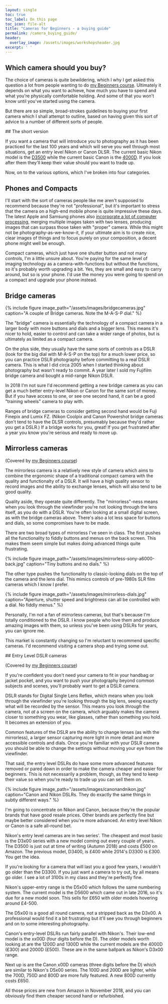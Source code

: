 ```yaml
---
layout: single
toc: true
toc_label: On this page
toc_icon: file-alt
title: "Cameras for Beginners - a buying guide"
permalink: /camera_buying_guide/
header:
  overlay_image: /assets/images/workshopsheader.jpg
excerpt: ' '
---
```



## Which camera should you buy?

The choice of cameras is quite bewildering, which I why I get asked this question a lot from people wanting to do [my Beginners course](http://photo-school.co.uk/beginners-photography/). Ultimately it depends on what you want to achieve, how much you have to spend and what you're physically comfortable holding. And some of that you won't know until you've started using the camera. 

But there are so simple, broad-strokes guidelines to buying your first camera which I shall attempt to outline, based on having given this sort of advice to a number of different sorts of people.

## The short version

If you want a camera that will introduce you to photography as it has been practiced for the last 100 years and which will serve you well through most situations, get an entry level Nikon or Canon DLSR. The current basic Nikon model is the [D3500](https://amzn.to/2ONYu1n) while the current basic Canon is the [4000D](https://amzn.to/2DtYvp0). If you look after them they'll keep their value should you want to trade up. 

Now, on to the various options, which I've broken into four categories. 

## Phones and Compacts

I'll start with the sort of cameras people like me aren't supposed to recommend because they're not "professional", but it's important to stress that the camera on a high-end mobile phone is quite impressive these days. The latest Apple and Samsung phones also [incorporate a lot of computer processing](https://blog.halide.cam/iphone-xs-why-its-a-whole-new-camera-ddf9780d714c), merging multiple images taken with two lenses, producing images that can surpass those taken with "proper" camera. While this might not be photography-as-we-know-it, if your ultimate aim is to create nice, clear images of things and to focus purely on your composition, a decent phone might well be enough.  

Compact cameras, which just have one shutter button and not many controls, I'm a little unsure about. You're paying for the same level of imaging technology as a camera-with-functions but without the functions, so it's probably worth upgrading a bit. Yes, they are small and easy to carry around, but so is your phone. I'd use the money you were going to spend on a compact and upgrade your phone instead. 

## Bridge cameras

{% include figure image_path="/assets/images/bridgecameras.jpg" caption="A couple of Bridge cameras. Note the M-A-S-P dial." %}

The "bridge" camera is essentially the technology of a compact camera in a larger body with more buttons and dials and a bigger lens. This means it's nicer to hold, easier to control and can take a wider range of photos, but is ultimately as limited as a compact camera. 

On the plus side, they usually have the same sorts of controls as a DSLR (look for the big dial with M-A-S-P on the top) for a much lower price, so you can practice DSLR photography before committing to a real DSLR camera. This is what I did circa 2005 when I started thinking about photography but wasn't ready to commit. A year later I sold my Fujifilm bridge camera and bought a mid-range Nikon DSLR. 

In 2018 I'm not sure I'd recommend getting a new bridge camera as you can get a much better entry-level Nikon or Canon for the same sort of money. But if you have access to one, or see one second hand, it can be a good "training wheels" camera to play with. 

Ranges of bridge cameras to consider getting second hand would be Fuji Finepix and Lumix FZ. (Nikon Coolpix and Canon Powershot bridge cameras don't tend to have the DLSR controls, presumably because they'd rather you get a DSLR.) If a bridge works for you, great! If you get frustrated after a year you know you're serious and ready to move up. 


## Mirrorless cameras

(Covered by [my Beginners course](http://photo-school.co.uk/beginners-photography/))

The mirrorless camera is a relatively new style of camera which aims to combine the ergonomic shape of a traditional compact camera with the quality and functionalty of a DSLR. It will have a high quality sensor to record images and the ability to exchange lenses, which will also tend to be good quality. 

Quality aside, they operate quite differently. The "mirrorless"-ness means when you look through the viewfinder you're not looking through the lens itself, as you do with a DSLR. You're often looking at a small digital screen, as with the bridge cameras above. There's also a lot less space for buttons and dials, so some compromises have to be made.

There are two broad types of mirrorless I've seen in class. The first pushes all the functionality to fiddly buttons and menus on the back screen. This makes them seem simple but makes doing advanced things quite frustrating.

{% include figure image_path="/assets/images/mirrorless-sony-a6000-back.jpg" caption="Tiny buttons and no dials." %}

The other type pushes the functionality to classic-looking dials on the top of the camera and the lens dial. This mimics controls of pre-1980s SLR film cameras which I know I prefer. 

{% include figure image_path="/assets/images/mirrorless-dials.jpg" caption="Aperture, shutter speed and brightness can all be controlled with a dial. No fiddly menus." %}

Personally, I'm not a fan of mirrorless cameras, but that's because I'm totally conditioned to the DSLR. I know people who love them and produce amazing images with them, so unless you've been using DSLRs for years, you can ignore me.

This market is constantly changing so I'm reluctant to recommend specific cameras. I'd recommend visiting a camera shop and trying some out. 

## Entry Level DSLR cameras

(Covered by [my Beginners course](http://photo-school.co.uk/beginners-photography/))

If you're confident you don't need your camera to fit in your handbag or jacket pocket, and you want to push your photography beyond common subjects and scenes, you'll probably want to get a DSLR camera. 

DSLR stands for Digital Single Lens Reflex, which means when you look through the viewfinder you're looking through the big lens, seeing exactly what will be recorded by the sensor. This means you look *through* the camera, not *at* a screen on the camera, which arguably makes the camera closer to something you wear, like glasses, rather than something you hold. It becomes an extension of you. 

Common features of the DSLR are the ability to change lenses (as with the mirrorless), a larger sensor capturing more light in more detail and more accessible controls and dials. Once you're familiar with your DSLR camera you should be able to change the settings without moving your eye from the viewfinder. 

That said, the entry level DSLRs do have some more advanced features removed or pared down in order to make the camera cheaper and easier for beginners. This is not necessarily a problem, though, as they tend to keep their value so when you're ready to trade up you can sell them on. 

{% include figure image_path="/assets/images/canonandnikon.jpg" caption="Canon and Nikon DSLRs. They do exactly the same things in subtly different ways." %}

I'm going to concentrate on Nikon and Canon, because they're the popular brands that have good resale prices. Other brands are perfectly fine but maybe better considered when you're more advanced. An entry level Nikon or Canon is a safe all-round bet. 

Nikon's entry level cameras are in two series'. The cheapest and most basic is the D3x00 series with a new model coming out every couple of years. The D3500 is just out at time of writing (Autumn 2018) and costs £500 on Amazon. The previous model, D3400, is £400 while 2014's D3300 is £300. You get the idea. 

If you're looking for a camera that will last you a good few years, I wouldn't go older than the D3300. If you just want a camera to try out, by all means go older. I see a lot of 3100s in my class and they're perfectly fine. 

Nikon's upper-entry range is the D5x00 which follows the same numbering system. The current model is the D5600 which came out in late 2016, so it's due for a new model soon. This sells for £650 with older models hovering around £4-500. 

The D5x00 is a good all round camera, not a stripped back as the D3x00. A professional would find it a bit frustrating but it'll see you through beginners and on to some interesting photography. 

Canon's entry-level DSLRs run fairly parallel with Nikon's. Their low-end model is the xx00D (four digits before the D). The older models worth looking at are the 1200D and 1300D while the current models are the 4000D (£300) and 2000D (£500). These are in the same ballpark as Nikon's D3x00 range. 

Next up is are the Canon x00D cameras (three digits before the D) which are similar to Nikon's D5x00 series. The 100D and 200D are lighter, while the 700D, 750D and 800D are more fully featured. A new 800D currently costs £650. 

All those prices are new from Amazon in November 2018, and you can obviously find them cheaper second hand or refurbished. 



